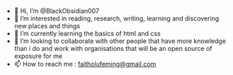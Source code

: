 - 👋 Hi, I’m @BlackObsidian007
- 👀 I’m interested in reading, research, writing, learning and discovering new places and things
- 🌱 I’m currently learning the basics of html and css
- 💞️ I’m looking to collaborate with other people that have more knowledge than i do and work with organisations that will be an open source of exposure for me
- 📫 How to reach me : faitholufeming@gmail.com

<!---
BlackObsidian007/BlackObsidian007 is a ✨ special ✨ repository because its `README.md` (this file) appears on your GitHub profile.
You can click the Preview link to take a look at your changes.
--->
